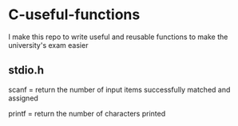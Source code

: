 # C-useful-functions

I make this repo to write useful and reusable functions to make the university's exam easier

## stdio.h

scanf = return the number of input items successfully matched and assigned

printf = return the number of characters printed

